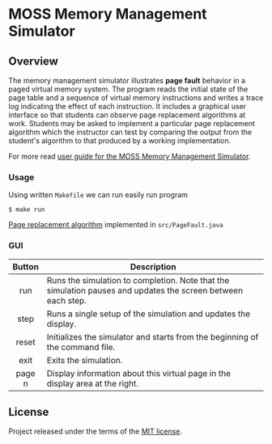 # MOSS Memory Management Simulator

## Overview
The memory management simulator illustrates **page fault** behavior in a paged virtual memory system.
The program reads the initial state of the page table and a sequence of virtual memory instructions and writes a trace log indicating the effect of each instruction. It includes a graphical user interface so that students can observe page replacement algorithms at work. Students may be asked to implement a particular page replacement algorithm which the instructor can test by comparing the output from the student's algorithm to that produced by a working implementation.

For more read [user guide for the MOSS Memory Management Simulator](http://www.ontko.com/moss/memory/user_guide.html).

### Usage
Using written `Makefile` we can run easily run program

```
$ make run
```

[Page replacement algorithm](https://en.wikipedia.org/wiki/Page_replacement_algorithm) implemented in `src/PageFault.java`

### GUI

| Button  | Description                                                                                                 |
|:-------:|-------------------------------------------------------------------------------------------------------------|
|run      | Runs the simulation to completion. Note that the simulation pauses and updates the screen between each step.|
|step     | Runs a single setup of the simulation and updates the display.                                              |
|reset    | Initializes the simulator and starts from the beginning of the command file.                                |
|exit     | Exits the simulation.                                                                                       |
|page n   | Display information about this virtual page in the display area at the right.                               |

## License
Project released under the terms of the [MIT license](./LICENSE).
